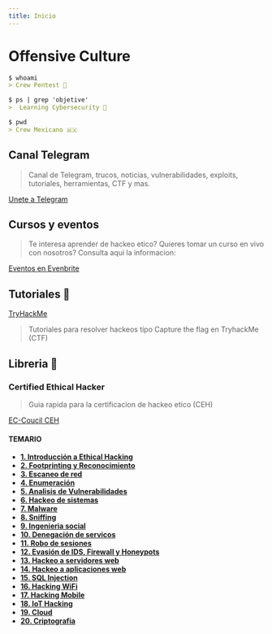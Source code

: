 ```yaml
---
title: Inicio
---
```


# Offensive Culture


```markdown
$ whoami
> Crew Pentest 🔐

$ ps | grep 'objetive'
>  Learning Cybersecurity 🧠

$ pwd
> Crew Mexicano 🇲🇽

```

## Canal Telegram

> Canal de Telegram, trucos, noticias, vulnerabilidades, exploits, tutoriales, herramientas, CTF y mas.

[Unete a Telegram](https://t.me/TheCasualsSecurity)

## Cursos y eventos

> Te interesa aprender de hackeo etico? Quieres tomar un curso en vivo con nosotros? Consulta aqui la informacion:

[Eventos en Evenbrite](#)


## Tutoriales 🎥

[TryHackMe](https://www.youtube.com/watch?v=kx_1PCmRZb0&list=PL7unP9iNmRYaQE87epTLEVOf3hJ3-hPcE)

> Tutoriales para resolver hackeos tipo Capture the flag en TryhackMe (CTF)

## Libreria 📙

### Certified Ethical Hacker

> Guia rapida para la certificacion de hackeo etico (CEH)

[EC-Coucil CEH](https://www.eccouncil.org/programs/certified-ethical-hacker-ceh/)

#### TEMARIO
* **[1. Introducción a Ethical Hacking](~/CEH/tree/main/01/README.md)**
* **[2. Footprinting y Reconocimiento](~/CEH/tree/main/02/README.md)**
* **[3. Escaneo de red](~/CEH/tree/main/03/README.md)**
* **[4. Enumeración](https://github.com/heanczko311299/CEH/tree/main/04/README.md)**
* **[5. Analisis de Vulnerabilidades](https://github.com/heanczko311299/CEH/tree/main/05/README.md)**
* **[6. Hackeo de sistemas](https://github.com/heanczko311299/CEH/tree/main/06/README.md)**
* **[7. Malware](https://github.com/heanczko311299/CEH/tree/main/07/README.md)**
* **[8. Sniffing](https://github.com/heanczko311299/CEH/tree/main/08/README.md)**
* **[9. Ingenieria social](https://github.com/heanczko311299/CEH/tree/main/09/README.md)**
* **[10. Denegación de servicos](https://github.com/heanczko311299/CEH/tree/main/10/README.md)**
* **[11. Robo de sesiones](https://github.com/heanczko311299/CEH/tree/main/11/README.md)**
* **[12. Evasión de IDS, Firewall y Honeypots](https://github.com/heanczko311299/CEH/tree/main/12/README.md)**
* **[13. Hackeo a servidores web](https://github.com/heanczko311299/CEH/tree/main/13/README.md)**
* **[14. Hackeo a aplicaciones web](https://github.com/heanczko311299/CEH/tree/main/14/README.md)**
* **[15. SQL Injection](https://github.com/heanczko311299/CEH/tree/main/15/README.md)**
* **[16. Hacking WiFi](https://github.com/heanczko311299/CEH/tree/main/16/README.md)**
* **[17. Hacking Mobile](https://github.com/heanczko311299/CEH/tree/main/17)**
* **[18. IoT Hacking](https://github.com/heanczko311299/CEH/tree/main/18/README.md)**
* **[19. Cloud](https://github.com/heanczko311299/CEH/tree/main/19/README.md)**
* **[20. Criptografia](https://github.com/heanczko311299/CEH/tree/main/20/README.md)**
